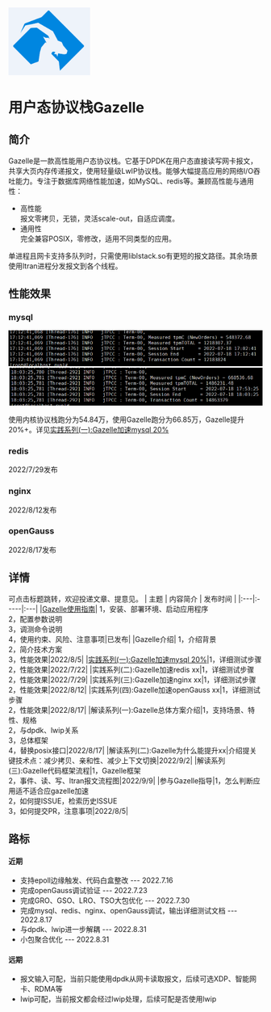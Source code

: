 <img src="doc/logo.png" alt=Gazelle style="zoom:20%"> 

# 用户态协议栈Gazelle

## 简介

Gazelle是一款高性能用户态协议栈。它基于DPDK在用户态直接读写网卡报文，共享大页内存传递报文，使用轻量级LwIP协议栈。能够大幅提高应用的网络I/O吞吐能力。专注于数据库网络性能加速，如MySQL、redis等。兼顾高性能与通用性：
- 高性能  
报文零拷贝，无锁，灵活scale-out，自适应调度。
- 通用性  
完全兼容POSIX，零修改，适用不同类型的应用。  

单进程且网卡支持多队列时，只需使用liblstack.so有更短的报文路径。其余场景使用ltran进程分发报文到各个线程。

## 性能效果
### mysql
<img src="doc/test/mysql_kernel.png"> 
<img src="doc/test/mysql_gazelle.png"> 

使用内核协议栈跑分为54.84万，使用Gazelle跑分为66.85万，Gazelle提升20%+。详见[实践系列(一):Gazelle加速mysql 20%](doc/%E5%AE%9E%E8%B7%B5%E7%B3%BB%E5%88%97(%E4%B8%80)Gazelle%E5%8A%A0%E9%80%9Fmysql%2020%25.md)

### redis
2022/7/29发布 

### nginx
2022/8/12发布 

### openGauss
2022/8/17发布 
## 详情 
可点击标题跳转，欢迎投递文章、提意见。
| 主题 | 内容简介 | 发布时间 |
|:---|:-----|:---|
|[Gazelle使用指南](doc/Gazelle%E4%BD%BF%E7%94%A8%E6%8C%87%E5%8D%97.md)| 1，安装、部署环境、启动应用程序<br>2，配置参数说明<br>3，调测命令说明<br>4，使用约束、风险、注意事项|已发布|
|Gazelle介绍| 1，介绍背景<br>2，简介技术方案<br>3，性能效果|2022/8/5|
|[实践系列(一):Gazelle加速mysql 20%](doc/%E5%AE%9E%E8%B7%B5%E7%B3%BB%E5%88%97(%E4%B8%80)Gazelle%E5%8A%A0%E9%80%9Fmysql%2020%25.md)|1，详细测试步骤<br>2，性能效果|2022/7/22|
|实践系列(二):Gazelle加速redis xx|1，详细测试步骤<br>2，性能效果|2022/7/29|
|实践系列(三):Gazelle加速nginx xx|1，详细测试步骤<br>2，性能效果|2022/8/12|
|实践系列(四):Gazelle加速openGauss xx|1，详细测试步骤<br>2，性能效果|2022/8/17|
|解读系列(一):Gazelle总体方案介绍|1，支持场景、特性、规格<br>2，与dpdk、lwip关系<br>3，总体框架<br>4，替换posix接口|2022/8/17|
|解读系列(二):Gazelle为什么能提升xx|介绍提关键技术点：减少拷贝、亲和性、减少上下文切换|2022/9/2|
|解读系列(三):Gazelle代码框架流程|1，Gazelle框架<br>2，事件、读、写、ltran报文流程图|2022/9/9|
|参与Gazelle指导|1，怎么判断应用适不适合应gazelle加速<br>2，如何提ISSUE，检索历史ISSUE<br>3，如何提交PR，注意事项|2022/8/5|
## 路标
#### 近期
- 支持epoll边缘触发、代码白盒整改 --- 2022.7.16
- 完成openGauss调试验证 --- 2022.7.23
- 完成GRO、GSO、LRO、TSO大包优化 --- 2022.7.30
- 完成mysql、redis、nginx、openGauss调试，输出详细测试文档 --- 2022.8.17
- 与dpdk、lwip进一步解耦 --- 2022.8.31
- 小包聚合优化 --- 2022.8.31

#### 远期
- 报文输入可配，当前只能使用dpdk从网卡读取报文，后续可选XDP、智能网卡、RDMA等
- lwip可配，当前报文都会经过lwip处理，后续可配是否使用lwip
